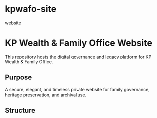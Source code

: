 # kpwafo-site
website
# KP Wealth & Family Office Website

This repository hosts the digital governance and legacy platform for KP Wealth & Family Office.

## Purpose
A secure, elegant, and timeless private website for family governance, heritage preservation, and archival use.

## Structure
